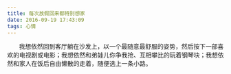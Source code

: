 ```yaml
---
title: 每次放假回来都特别想家
date: 2016-09-19 17:43:09
tags: 心情
---
```

&#160; &#160; &#160; &#160;我想依然回到客厅躺在沙发上，以一个最随意最舒服的姿势，然后按下一部喜欢的电视剧或电影；我想依然和弟娃儿你争我抢、互相攀比的玩着钢琴块；我想依然和家人在饭后自由懒散的走着，随便选上一条小路。
